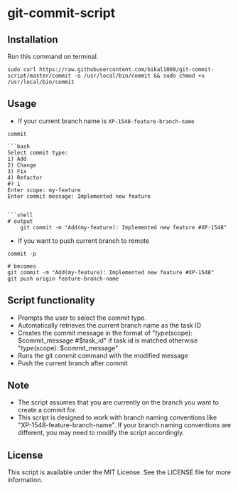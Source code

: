 # git-commit-script

## Installation

Run this command on terminal.

```shell
sudo curl https://raw.githubusercontent.com/bikal1000/git-commit-script/master/commit -o /usr/local/bin/commit && sudo chmod +x /usr/local/bin/commit
```

## Usage
* If your current branch name is `XP-1548-feature-branch-name`

```shell
commit

```
```shell
```bash
Select commit type:
1) Add
2) Change
3) Fix
4) Refactor
#? 1
Enter scope: my-feature
Enter commit message: Implemented new feature
```
```

```shell
# output
    git commit -m "Add(my-feature): Implemented new feature #XP-1548"
```

* If you want to push current branch to remote
```shell
commit -p

# becomes
git commit -m "Add(my-feature): Implemented new feature #XP-1548"
git push origin feature-branch-name
```


## Script functionality
- Prompts the user to select the commit type.
- Automatically retrieves the current branch name as the task ID
- Creates the commit message in the format of "$type($scope): $commit_message #$task_id" if task id is matched otherwise "$type($scope): $commit_message"
- Runs the git commit command with the modified message
- Push the current branch after commit 

## Note
- The script assumes that you are currently on the branch you want to create a commit for.
- This script is designed to work with branch naming conventions like "XP-1548-feature-branch-name". If your branch naming conventions are different, you may need to modify the script accordingly.

## License
This script is available under the MIT License. See the LICENSE file for more information.